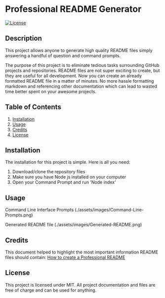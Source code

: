# Professional README Generator
[![License](https://img.shields.io/badge/License-MIT-yellow.svg)](https://opensource.org/licenses/MIT)

## Description
This project allows anyone to generate high quality README files simply answering a handful of question and command prompts.

The purpose of this project is to eliminate tedious tasks surrounding GitHub projects and repositories. README files are not super exciting to create, but they are useful for all development. Now you can create an already formatted README file in a matter of minutes. No more hassle formatting markdown and referencing other documentation which can lead to wasted time better spent on your awesome projects.

## Table of Contents
1. [Installation](#installation)
2. [Usage](#usage)
3. [Credits](#credits)
4. [License](#license)

## Installation
The installation for this project is simple. Here is all you need:
1. Download/clone the repository files
2. Make sure you have Node js installed on your computer
3. Open your Command Prompt and run 'Node index'

## Usage
Command Line Interface Prompts (./assets/images/Command-Line-Prompts.png)

Generated README file (./assets/images/Generated-README.png)


## Credits
This document helped to highlight the most important information README files should contain: [How to create a Professional README](./readme-guide.md)

## License
This project is licensed under MIT. All project documentation and files are free of charge and can be used for anything.
